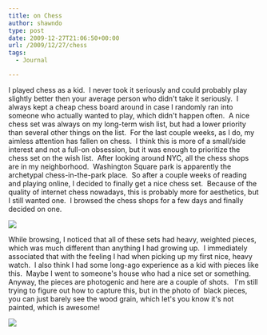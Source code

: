 ```yaml
---
title: on Chess
author: shawndo
type: post
date: 2009-12-27T21:06:50+00:00
url: /2009/12/27/chess
tags:
  - Journal

---
```


I played chess as a kid.  I never took it seriously and could probably play slightly better then your average person who didn't take it seriously.  I always kept a cheap chess board around in case I randomly ran into someone who actually wanted to play, which didn't happen often.  A nice chess set was always on my long-term wish list, but had a lower priority than several other things on the list.  For the last couple weeks, as I do, my aimless attention has fallen on chess.  I think this is more of a small/side interest and not a full-on obsession, but it was enough to prioritize the chess set on the wish list.  After looking around NYC, all the chess shops are in my neighborhood.  Washington Square park is apparently the archetypal chess-in-the-park place.  So after a couple weeks of reading and playing online, I decided to finally get a nice chess set.  Because of the quality of internet chess nowadays, this is probably more for aesthetics, but I still wanted one.  I browsed the chess shops for a few days and finally decided on one.

![](/images/2009/12/DSC0948.jpg)

While browsing, I noticed that all of these sets had heavy, weighted pieces, which was much different than anything I had growing up.  I immediately associated that with the feeling I had when picking up my first nice, heavy watch.  I also think I had some long-ago experience as a kid with pieces like this.  Maybe I went to someone's house who had a nice set or something.   Anyway, the pieces are photogenic and here are a couple of shots.   I'm still trying to figure out how to capture this, but in the photo of  black pieces, you can just barely see the wood grain, which let's you know it's not painted, which is awesome!

![](/images/2009/12/DSC1039.jpg)
